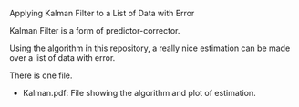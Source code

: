 Applying Kalman Filter to a List of Data with Error

Kalman Filter is a form of predictor-corrector.

Using the algorithm in this repository, a really nice estimation can be made over a list of data with error.

There is one file.
* Kalman.pdf: File showing the algorithm and plot of estimation.
